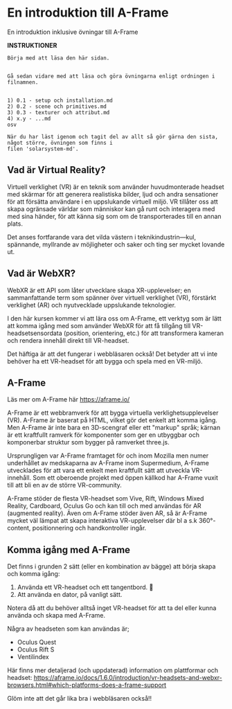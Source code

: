 # En introduktion till A-Frame
En introduktion inklusive övningar till A-Frame

**INSTRUKTIONER**
```
Börja med att läsa den här sidan.


Gå sedan vidare med att läsa och göra övningarna enligt ordningen i filnamnen.


1) 0.1 - setup och installation.md
2) 0.2 - scene och primitives.md
3) 0.3 - texturer och attribut.md
4) x.y - ...md
osv

När du har läst igenom och tagit del av allt så gör gärna den sista, något större, övningen som finns i
filen 'solarsystem-md'.
```


## Vad är Virtual Reality?

Virtuell verklighet (VR) är en teknik som använder huvudmonterade headset med skärmar för att generera realistiska bilder, ljud och andra sensationer för att försätta användare i en uppslukande virtuell miljö. VR tillåter oss att skapa ogränsade världar som människor kan gå runt och interagera med med sina händer, för att känna sig som om de transporterades till en annan plats.

Det anses fortfarande vara det vilda västern i teknikindustrin⁠—kul, spännande, myllrande av möjligheter och saker och ting ser mycket lovande ut.

## Vad är WebXR?

WebXR är ett API som låter utvecklare skapa XR-upplevelser; en sammanfattande term som spänner över virtuell verklighet (VR), förstärkt verklighet (AR) och nyutvecklade uppslukande teknologier.

I den här kursen kommer vi att lära oss om A-Frame, ett verktyg som är lätt att komma igång med som använder WebXR för att få tillgång till VR-headsetsensordata (position, orientering, etc.) för att transformera kameran och rendera innehåll direkt till VR-headset.

Det häftiga är att det fungerar i webbläsaren också! Det betyder att vi inte behöver ha ett VR-headset för att bygga och spela med en VR-miljö.


## A-Frame

Läs mer om A-Frame här https://aframe.io/

A-Frame är ett webbramverk för att bygga virtuella verklighetsupplevelser (VR). A-Frame är baserat på HTML, vilket gör det enkelt att komma igång. Men A-Frame är inte bara en 3D-scengraf eller ett "markup" språk; kärnan är ett kraftfullt ramverk för komponenter som ger en utbyggbar och komponerbar struktur som bygger på ramverket three.js.

Ursprungligen var A-Frame framtaget för och inom Mozilla men numer underhållet av medskaparna av A-Frame inom Supermedium, A-Frame utvecklades för att vara ett enkelt men kraftfullt sätt att utveckla VR-innehåll. Som ett oberoende projekt med öppen källkod har A-Frame vuxit till att bli en av de större VR-community.

A-Frame stöder de flesta VR-headset som Vive, Rift, Windows Mixed Reality, Cardboard, Oculus Go och kan till och med användas för AR (augmented reality). Även om A-Frame stöder även AR, så är A-Frame mycket väl lämpat att skapa interaktiva VR-upplevelser där bl a s.k 360°-content, positionnering och handkontroller ingår.

## Komma igång med A-Frame

Det finns i grunden 2 sätt (eller en kombination av bägge) att börja skapa och komma igång:

1) Använda ett VR-headset och ett tangentbord. 🤯
2) Att använda en dator, på vanligt sätt.

 
Notera då att du behöver alltså inget VR-headset för att ta del eller kunna använda och skapa med A-Frame.

Några av headseten som kan användas är;

- Oculus Quest
- Oculus Rift S 
- Ventilindex 

Här finns mer detaljerad (och uppdaterad) information om plattformar och headset: https://aframe.io/docs/1.6.0/introduction/vr-headsets-and-webxr-browsers.html#which-platforms-does-a-frame-support

Glöm inte att det går lika bra i webbläsaren också!!

